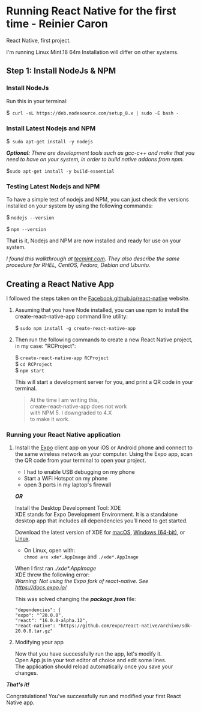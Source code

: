 # Running React Native for the first time - Reinier Caron
React Native, first project.

I'm running Linux Mint.18 64m Installation will differ on other systems.

## Step 1: Install NodeJs & NPM

### Install NodeJs

Run this in your terminal:

$``` curl -sL https://deb.nodesource.com/setup_8.x | sudo -E bash -```

### Install Latest Nodejs and NPM

$``` sudo apt-get install -y nodejs```

***_Optional:_*** _There are development tools such as gcc-c++ and make that you need to have on your system, in order to build native addons from npm._

$```sudo apt-get install -y build-essential```

### Testing Latest Nodejs and NPM

To have a simple test of nodejs and NPM, you can just check the versions installed on your system by using the following commands:

$ ```nodejs --version```

$ ```npm --version```

That is it, Nodejs and NPM are now installed and ready for use on your system.

_I found this walkthrough at [tecmint.com](https://www.tecmint.com/install-nodejs-npm-in-centos-ubuntu/). They also describe the same procedure for RHEL, CentOS, Fedora, Debian and Ubuntu._

## Creating a React Native App

I followed the steps taken on the [Facebook.github.io/react-native](https://facebook.github.io/react-native/docs/getting-started.html) website.

 1. Assuming that you have Node installed, you can use npm to install the create-react-native-app command line utility:
 
    $ ```sudo npm install -g create-react-native-app```  
     
 2. Then run the following commands to create a new React Native project, in my case: "RCProject":
 
    $ ```create-react-native-app RCProject```  
    $ ```cd RCProject```  
    $ ```npm start```  
    
    This will start a development server for you, and print a QR code in your terminal.
     > At the time I am writing this,  
     create-react-native-app does not work  
     with NPM 5. I downgraded to 4.X  
     to make it work. 
    
### Running your React Native application

1. Install the [Expo](https://expo.io/) client app on your iOS or Android phone and connect to the same wireless network as your computer.
   Using the Expo app, scan the QR code from your terminal to open your project.  
     * I had to enable USB debugging on my phone
     * Start a WiFi Hotspot on my phone
     * open 3 ports in my laptop's firewall
     
   ***_OR_***
   
   Install the Desktop Development Tool: XDE  
   XDE stands for Expo Development Environment. It is a standalone desktop app that includes all dependencies you’ll need to get started.
   
   Download the latest version of XDE for [macOS](https://xde-updates.exponentjs.com/download/mac), [Windows (64-bit)](https://xde-updates.exponentjs.com/download/mac), or [Linux](https://xde-updates.exponentjs.com/download/linux-x86_64).

   * On Linux, open with:  
  ```chmod a+x xde*.AppImage``` and ```./xde*.AppImage```  
  
   When I first ran _./xde*.AppImage_  
   XDE threw the following error:  
   _Warning: Not using the Expo fork of react-native. See https://docs.expo.io/_
  
   This was solved changing the ***package.json*** file:
   ```
   "dependencies": {
   "expo": "^20.0.0",
   "react": "16.0.0-alpha.12",
   "react-native": "https://github.com/expo/react-native/archive/sdk-20.0.0.tar.gz"
   ```

2. Modifying your app  

   Now that you have successfully run the app, let's modify it.  
   Open App.js in your text editor of choice and edit some lines.  
   The application should reload automatically once you save your changes.  
   
***That's it!***

Congratulations! You've successfully run and modified your first React Native app.
